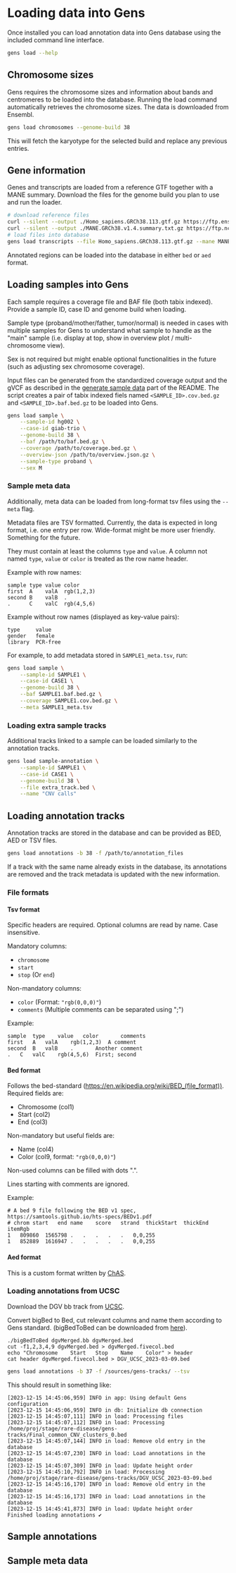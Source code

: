 # Loading data into Gens

Once installed you can load annotation data into Gens database using the included command line interface. 

``` bash
gens load --help
```

## Chromosome sizes

Gens requires the chromosome sizes and information about bands and centromeres to be loaded into the database. Running the load command automatically retrieves the chromosome sizes. The data is downloaded from Ensembl.

```bash
gens load chromosomes --genome-build 38
```

This will fetch the karyotype for the selected build and replace any previous entries.

## Gene information

Genes and transcripts are loaded from a reference GTF together with a MANE summary. Download the files for the genome build you plan to use and run the loader.

``` bash
# download reference files
curl --silent --output ./Homo_sapiens.GRCh38.113.gtf.gz https://ftp.ensembl.org/pub/release-113/gtf/homo_sapiens/Homo_sapiens.GRCh38.113.gtf.gz
curl --silent --output ./MANE.GRCh38.v1.4.summary.txt.gz https://ftp.ncbi.nlm.nih.gov/refseq/MANE/MANE_human/release_1.4/MANE.GRCh38.v1.4.summary.txt.gz
# load files into database
gens load transcripts --file Homo_sapiens.GRCh38.113.gtf.gz --mane MANE.GRCh38.v1.4.summary.txt.gz -b 38
```

Annotated regions can be loaded into the database in either `bed` or `aed` format.

## Loading samples into Gens

Each sample requires a coverage file and BAF file (both tabix indexed). Provide a sample ID, case ID and genome build when loading. 

Sample type (proband/mother/father, tumor/normal) is needed in cases with multiple samples for Gens to understand what sample to handle as the "main" sample (i.e. display at top, show in overview plot / multi-chromosome view).

Sex is not required but might enable optional functionalities in the future (such as adjusting sex chromosome coverage).

Input files can be generated from the standardized coverage output and the gVCF as described in the [generate sample data](./generate_gens_data.md) part of the README. The script creates a pair of tabix indexed fiels named `<SAMPLE_ID>.cov.bed.gz` and `<SAMPLE_ID>.baf.bed.gz` to be loaded into Gens.

```bash
gens load sample \
    --sample-id hg002 \
    --case-id giab-trio \
    --genome-build 38 \
    --baf /path/to/baf.bed.gz \
    --coverage /path/to/coverage.bed.gz \
    --overview-json /path/to/overview.json.gz \
    --sample-type proband \
    --sex M
```

### Sample meta data

Additionally, meta data can be loaded from long-format tsv files using the `--meta` flag.

Metadata files are TSV formatted. Currently, the data is expected in long format, i.e. one entry per row. Wide-format might be more user friendly. Something for the future.

They must contain at least the columns `type` and `value`. A column not named `type`, `value` or `color` is treated as the row name header.

Example with row names:

```tsv
sample type value color
first  A    valA  rgb(1,2,3)
second B    valB  .
.      C    valC  rgb(4,5,6)
```

Example without row names (displayed as key-value pairs):

```tsv
type     value
gender   female
library  PCR-free
```

For example, to add metadata stored in `SAMPLE1_meta.tsv`, run:

```bash
gens load sample \
    --sample-id SAMPLE1 \
    --case-id CASE1 \
    --genome-build 38 \
    --baf SAMPLE1.baf.bed.gz \
    --coverage SAMPLE1.cov.bed.gz \
    --meta SAMPLE1_meta.tsv
```

### Loading extra sample tracks

Additional tracks linked to a sample can be loaded similarly to the annotation tracks.

```bash
gens load sample-annotation \
    --sample-id SAMPLE1 \
    --case-id CASE1 \
    --genome-build 38 \
    --file extra_track.bed \
    --name "CNV calls"
```

## Loading annotation tracks

Annotation tracks are stored in the database and can be provided as BED, AED or TSV files.

```bash
gens load annotations -b 38 -f /path/to/annotation_files
```

If a track with the same name already exists in the database, its annotations are removed and the track metadata is updated with the new information.

### File formats


#### Tsv format

Specific headers are required. Optional columns are read by name. Case insensitive.

Mandatory columns:

* `chromosome`
* `start`
* `stop` (Or `end`)

Non-mandatory columns:

* `color` (Format: `"rgb(0,0,0)"`)
* `comments` (Multiple comments can be separated using ";")

Example:

```
sample	type	value	color		comments
first	A	valA	rgb(1,2,3)	A comment
second	B	valB	.		Another comment
.	C	valC	rgb(4,5,6)	First; second
```

#### Bed format

Follows the bed-standard (https://en.wikipedia.org/wiki/BED_(file_format)). Required fields are:

* Chromosome (col1)
* Start (col2)
* End (col3)

Non-mandatory but useful fields are:

* Name (col4)
* Color (col9, format: `"rgb(0,0,0)"`)

Non-used columns can be filled with dots ".".

Lines starting with comments are ignored.

Example:

```
# A bed 9 file following the BED v1 spec, https://samtools.github.io/hts-specs/BEDv1.pdf
# chrom	start	end	name	score	strand	thickStart	thickEnd	itemRgb
1	809860	1565798	.	.	.	.	.	0,0,255
1	852889	1616947	.	.	.	.	.	0,0,255

```

#### Aed format

This is a custom format written by [ChAS](https://assets.thermofisher.com/TFS-Assets/LSG/manuals/ChAS_Manual.pdf).

### Loading annotations from UCSC

Download the DGV bb track from [UCSC](https://genome.ucsc.edu/cgi-bin/hgTables?db=hg19&hgta_group=varRep&hgta_track=dgvPlus&hgta_table=dgvMerged&hgta_doSchema=describe+table+schema).

Convert bigBed to Bed, cut relevant columns and name them according to Gens standard. (bigBedToBed can be downloaded from [here](https://hgdownload.soe.ucsc.edu/admin/exe/linux.x86_64.v479/bigBedToBed)).

```
./bigBedToBed dgvMerged.bb dgvMerged.bed
cut -f1,2,3,4,9 dgvMerged.bed > dgvMerged.fivecol.bed
echo "Chromosome	Start	Stop	Name	Color" > header
cat header dgvMerged.fivecol.bed > DGV_UCSC_2023-03-09.bed
```

```bash
gens load annotations -b 37 -f /sources/gens-tracks/ --tsv
```

This should result in something like:
```
[2023-12-15 14:45:06,959] INFO in app: Using default Gens configuration
[2023-12-15 14:45:06,959] INFO in db: Initialize db connection
[2023-12-15 14:45:07,111] INFO in load: Processing files
[2023-12-15 14:45:07,112] INFO in load: Processing /home/proj/stage/rare-disease/gens-tracks/Final_common_CNV_clusters_0.bed
[2023-12-15 14:45:07,144] INFO in load: Remove old entry in the database
[2023-12-15 14:45:07,230] INFO in load: Load annotations in the database
[2023-12-15 14:45:07,309] INFO in load: Update height order
[2023-12-15 14:45:10,792] INFO in load: Processing /home/proj/stage/rare-disease/gens-tracks/DGV_UCSC_2023-03-09.bed
[2023-12-15 14:45:16,170] INFO in load: Remove old entry in the database
[2023-12-15 14:45:16,173] INFO in load: Load annotations in the database
[2023-12-15 14:45:41,873] INFO in load: Update height order
Finished loading annotations ✔
```

## Sample annotations

## Sample meta data

